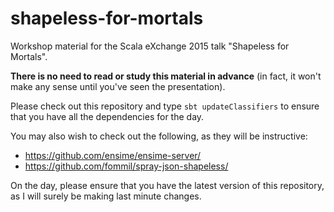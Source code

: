 # shapeless-for-mortals

Workshop material for the Scala eXchange 2015 talk "Shapeless for Mortals".

**There is no need to read or study this material in advance** (in fact, it won't make any sense until you've seen the presentation).

Please check out this repository and type `sbt updateClassifiers` to ensure that you have all the dependencies for the day.

You may also wish to check out the following, as they will be instructive:

- https://github.com/ensime/ensime-server/
- https://github.com/fommil/spray-json-shapeless/

On the day, please ensure that you have the latest version of this repository, as I will surely be making last minute changes.
